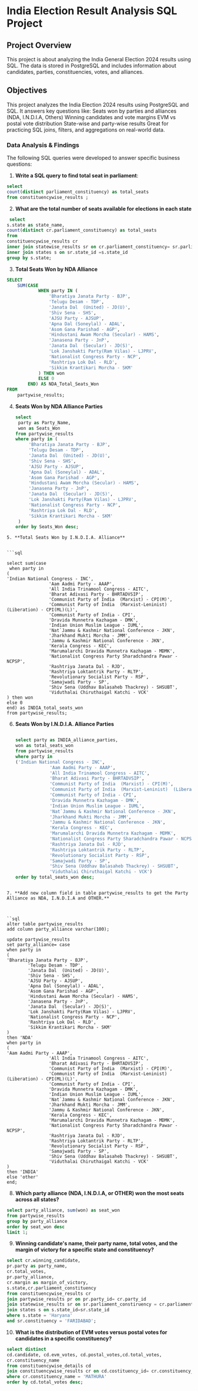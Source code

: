 # India Election Result Analysis SQL Project

## Project Overview
This project is about analyzing the India General Election 2024 results using SQL. The data is stored in PostgreSQL and includes information about candidates, parties, constituencies, votes, and alliances.

## Objectives

This project analyzes the India Election 2024 results using PostgreSQL and SQL. It answers key questions like:
Seats won by parties and alliances (NDA, I.N.D.I.A, Others)
Winning candidates and vote margins
EVM vs postal vote distribution
State-wise and party-wise results
Great for practicing SQL joins, filters, and aggregations on real-world data.

### Data Analysis & Findings

The following SQL queries were developed to answer specific business questions:

1. **Write a SQL query to find total seat in parliament**:
   
```sql
select 
count(distinct parliament_constituency) as total_seats 
from constituencywise_results ;
```
2. **What are the total number of seats available for elections in each state**

  ```sql
   select
s.state as state_name,
count(distinct cr.parliament_constituency) as total_seats
from
constituencywise_results cr
inner join statewise_results sr on cr.parliament_constituency= sr.parliament_constiruency
inner join states s on sr.state_id =s.state_id
group by s.state;
  ```


3. **Total Seats Won by NDA Alliance**

```sql
SELECT 
    SUM(CASE 
            WHEN party IN (
                'Bharatiya Janata Party - BJP', 
                'Telugu Desam - TDP', 
				'Janata Dal  (United) - JD(U)',
                'Shiv Sena - SHS', 
                'AJSU Party - AJSUP', 
                'Apna Dal (Soneylal) - ADAL', 
                'Asom Gana Parishad - AGP',
                'Hindustani Awam Morcha (Secular) - HAMS', 
				'Janasena Party - JnP', 
				'Janata Dal  (Secular) - JD(S)',
                'Lok Janshakti Party(Ram Vilas) - LJPRV', 
                'Nationalist Congress Party - NCP',
                'Rashtriya Lok Dal - RLD', 
                'Sikkim Krantikari Morcha - SKM'
            ) THEN won
            ELSE 0 
        END) AS NDA_Total_Seats_Won
FROM 
    partywise_results;
```

4. **Seats Won by NDA Alliance Parties**
   ```sql
   select 
    party as Party_Name,
    won as Seats_Won
   from partywise_results
   where party in (
        'Bharatiya Janata Party - BJP', 
        'Telugu Desam - TDP', 
		'Janata Dal  (United) - JD(U)',
        'Shiv Sena - SHS', 
        'AJSU Party - AJSUP', 
        'Apna Dal (Soneylal) - ADAL', 
        'Asom Gana Parishad - AGP',
        'Hindustani Awam Morcha (Secular) - HAMS', 
        'Janasena Party - JnP', 
		'Janata Dal  (Secular) - JD(S)',
        'Lok Janshakti Party(Ram Vilas) - LJPRV', 
        'Nationalist Congress Party - NCP',
        'Rashtriya Lok Dal - RLD', 
        'Sikkim Krantikari Morcha - SKM'
    )
   order by Seats_Won desc;
```
5. **Total Seats Won by I.N.D.I.A. Alliance**


```sql

select sum(case
 when party in
(
'Indian National Congress - INC',
                'Aam Aadmi Party - AAAP',
                'All India Trinamool Congress - AITC',
                'Bharat Adivasi Party - BHRTADVSIP',
                'Communist Party of India  (Marxist) - CPI(M)',
                'Communist Party of India  (Marxist-Leninist)  (Liberation) - CPI(ML)(L)',
                'Communist Party of India - CPI',
                'Dravida Munnetra Kazhagam - DMK',
                'Indian Union Muslim League - IUML',
                'Nat`Jammu & Kashmir National Conference - JKN',
                'Jharkhand Mukti Morcha - JMM',
                'Jammu & Kashmir National Conference - JKN',
                'Kerala Congress - KEC',
                'Marumalarchi Dravida Munnetra Kazhagam - MDMK',
                'Nationalist Congress Party Sharadchandra Pawar - NCPSP',
                'Rashtriya Janata Dal - RJD',
                'Rashtriya Loktantrik Party - RLTP',
                'Revolutionary Socialist Party - RSP',
                'Samajwadi Party - SP',
                'Shiv Sena (Uddhav Balasaheb Thackrey) - SHSUBT',
                'Viduthalai Chiruthaigal Katchi - VCK'
) then won
else 0
end) as INDIA_total_seats_won
from partywise_results;
```

6. **Seats Won by I.N.D.I.A. Alliance Parties**
   ```sql

   select party as INDIA_alliance_parties,
   won as total_seats_won
   from partywise_results
   where party in
   ('Indian National Congress - INC',
                'Aam Aadmi Party - AAAP',
                'All India Trinamool Congress - AITC',
                'Bharat Adivasi Party - BHRTADVSIP',
                'Communist Party of India  (Marxist) - CPI(M)',
                'Communist Party of India  (Marxist-Leninist)  (Liberation) - CPI(ML)(L)',
                'Communist Party of India - CPI',
                'Dravida Munnetra Kazhagam - DMK',
                'Indian Union Muslim League - IUML',
                'Nat`Jammu & Kashmir National Conference - JKN',
                'Jharkhand Mukti Morcha - JMM',
                'Jammu & Kashmir National Conference - JKN',
                'Kerala Congress - KEC',
                'Marumalarchi Dravida Munnetra Kazhagam - MDMK',
                'Nationalist Congress Party Sharadchandra Pawar - NCPSP',
                'Rashtriya Janata Dal - RJD',
                'Rashtriya Loktantrik Party - RLTP',
                'Revolutionary Socialist Party - RSP',
                'Samajwadi Party - SP',
                'Shiv Sena (Uddhav Balasaheb Thackrey) - SHSUBT',
                'Viduthalai Chiruthaigal Katchi - VCK')
   order by total_seats_won desc;
```

7. **Add new column field in table partywise_results to get the Party Alliance as NDA, I.N.D.I.A and OTHER.**



``sql
alter table partywise_results
add column party_alliance varchar(100);

update partywise_results
set party_alliance= case
when party in
(
'Bharatiya Janata Party - BJP', 
        'Telugu Desam - TDP', 
		'Janata Dal  (United) - JD(U)',
        'Shiv Sena - SHS', 
        'AJSU Party - AJSUP', 
        'Apna Dal (Soneylal) - ADAL', 
        'Asom Gana Parishad - AGP',
        'Hindustani Awam Morcha (Secular) - HAMS', 
        'Janasena Party - JnP', 
		'Janata Dal  (Secular) - JD(S)',
        'Lok Janshakti Party(Ram Vilas) - LJPRV', 
        'Nationalist Congress Party - NCP',
        'Rashtriya Lok Dal - RLD', 
        'Sikkim Krantikari Morcha - SKM'
)
then 'NDA'
when party in
(
'Aam Aadmi Party - AAAP',
                'All India Trinamool Congress - AITC',
                'Bharat Adivasi Party - BHRTADVSIP',
                'Communist Party of India  (Marxist) - CPI(M)',
                'Communist Party of India  (Marxist-Leninist)  (Liberation) - CPI(ML)(L)',
                'Communist Party of India - CPI',
                'Dravida Munnetra Kazhagam - DMK',
                'Indian Union Muslim League - IUML',
                'Nat`Jammu & Kashmir National Conference - JKN',
                'Jharkhand Mukti Morcha - JMM',
                'Jammu & Kashmir National Conference - JKN',
                'Kerala Congress - KEC',
                'Marumalarchi Dravida Munnetra Kazhagam - MDMK',
                'Nationalist Congress Party Sharadchandra Pawar - NCPSP',
                'Rashtriya Janata Dal - RJD',
                'Rashtriya Loktantrik Party - RLTP',
                'Revolutionary Socialist Party - RSP',
                'Samajwadi Party - SP',
                'Shiv Sena (Uddhav Balasaheb Thackrey) - SHSUBT',
                'Viduthalai Chiruthaigal Katchi - VCK'
)
then 'INDIA'
else 'other'
end;
```

8. **Which party alliance (NDA, I.N.D.I.A, or OTHER) won the most seats across all states?**

```sql
select party_alliance, sum(won) as seat_won
from partywise_results
group by party_alliance
order by seat_won desc
limit 1;
```

9. **Winning candidate's name, their party name, total votes, and the margin of victory for a specific state and constituency?**

```sql
select cr.winning_candidate,
pr.party as party_name,
cr.total_votes,
pr.party_alliance,
cr.margin as margin_of_victory,
s.state,cr.parliament_constituency
from constituencywise_results cr
join partywise_results pr on pr.party_id= cr.party_id
join statewise_results sr on sr.parliament_constiruency = cr.parliament_constituency
join states s on s.state_id=sr.state_id
where s.state = 'Haryana'
and sr.constituency = 'FARIDABAD';
```
10. **What is the distribution of EVM votes versus postal votes for candidates in a specific constituency?**

```sql
select distinct
cd.candidate, cd.evm_votes, cd.postal_votes,cd.total_votes,
cr.constituency_name
from constituencywise_details cd
join constituencywise_results cr on cd.costituency_id= cr.constituency_id
where cr.constituency_name = 'MATHURA'
order by cd.total_votes desc;
```





